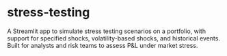 # stress-testing
A Streamlit app to simulate stress testing scenarios on a portfolio, with support for specified shocks, volatility-based shocks, and historical events. Built for analysts and risk teams to assess P&amp;L under market stress.

